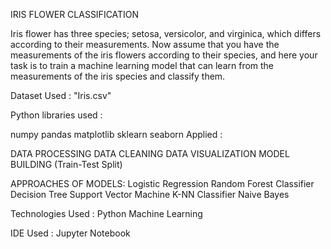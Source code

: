IRIS FLOWER CLASSIFICATION

Iris flower has three species; setosa, versicolor, and virginica, which differs according to their measurements. Now assume that you have the measurements of the iris flowers according to their species, and here your task is to train a machine learning model that can learn from the measurements of the iris species and classify them.

Dataset Used : "Iris.csv"

Python libraries used :

numpy
pandas
matplotlib
sklearn
seaborn
Applied :

DATA PROCESSING
DATA CLEANING
DATA VISUALIZATION
MODEL BUILDING (Train-Test Split)

APPROACHES OF MODELS:
Logistic Regression
Random Forest Classifier
Decision Tree 
Support Vector Machine 
K-NN Classifier 
Naive Bayes 

Technologies Used : Python
Machine Learning

IDE Used : Jupyter Notebook



